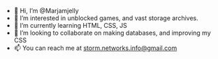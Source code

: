 - 👋 Hi, I’m @Marjamjelly
- 👀 I’m interested in unblocked games, and vast storage archives.
- 🌱 I’m currently learning HTML, CSS, JS
- 💞️ I’m looking to collaborate on making databases, and improving my CSS
- 📫 You can reach me at storm.networks.info@gmail.com 
